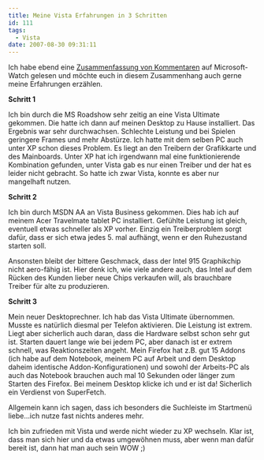 ```yaml
---
title: Meine Vista Erfahrungen in 3 Schritten
id: 111
tags:
  - Vista
date: 2007-08-30 09:31:11
---
```


Ich habe ebend eine [Zusammenfassung von Kommentaren](http://www.microsoft-watch.com/content/vista/dont_have_a_wow_man.html) auf Microsoft-Watch gelesen und möchte euch in diesem Zusammenhang auch gerne meine Erfahrungen erzählen.

**Schritt 1**

Ich bin durch die MS Roadshow sehr zeitig an eine Vista Ultimate gekommen. Die hatte ich dann auf meinen Desktop zu Hause installiert. Das Ergebnis war sehr durchwachsen. Schlechte Leistung und bei Spielen geringere Frames und mehr Abstürze. Ich hatte mit dem selben PC auch unter XP schon dieses Problem. Es liegt an den Treibern der Grafikkarte und des Mainboards. Unter XP hat ich irgendwann mal eine funktionierende Kombination gefunden, unter Vista gab es nur einen Treiber und der hat es leider nicht gebracht. So hatte ich zwar Vista, konnte es aber nur mangelhaft nutzen.

**Schritt 2**

Ich bin durch MSDN AA an Vista Business gekommen. Dies hab ich auf meinem Acer Travelmate tablet PC installiert. Gefühlte Leistung ist gleich, eventuell etwas schneller als XP vorher. Einzig ein Treiberproblem sorgt dafür, dass er sich etwa jedes 5\. mal aufhängt, wenn er den Ruhezustand starten soll.

Ansonsten bleibt der bittere Geschmack, dass der Intel 915 Graphikchip nicht aero-fähig ist. Hier denk ich, wie viele andere auch, das Intel auf dem Rücken des Kunden lieber neue Chips verkaufen will, als brauchbare Treiber für alte zu produzieren.

**Schritt 3**

Mein neuer Desktoprechner. Ich hab das Vista Ultimate übernommen. Musste es natürlich diesmal per Telefon aktivieren. Die Leistung ist extrem. Liegt aber sicherlich auch daran, dass die Hardware selbst schon sehr gut ist. Starten dauert lange wie bei jedem PC, aber danach ist er extrem schnell, was Reaktionszeiten angeht. Mein Firefox hat z.B. gut 15 Addons (ich habe auf dem Notebook, meinem PC auf Arbeit und dem Desktop daheim identische Addon-Konfigurationen) und sowohl der Arbeits-PC als auch das Notebook brauchen auch mal 10 Sekunden oder länger zum Starten des Firefox. Bei meinem Desktop klicke ich und er ist da! Sicherlich ein Verdienst von SuperFetch.

Allgemein kann ich sagen, dass ich besonders die Suchleiste im Startmenü liebe...ich nutze fast nichts anderes mehr.

Ich bin zufrieden mit Vista und werde nicht wieder zu XP wechseln. Klar ist, dass man sich hier und da etwas umgewöhnen muss, aber wenn man dafür bereit ist, dann hat man auch sein WOW ;)
